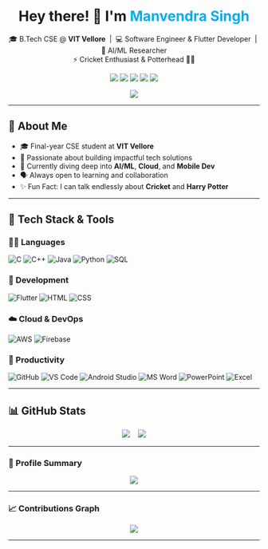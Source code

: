 <h1 align="center">Hey there! 👋 I'm <span style="color:#00ADEF;">Manvendra Singh</span></h1>

<p align="center">
  🎓 B.Tech CSE @ <strong>VIT Vellore</strong> &nbsp;|&nbsp; 💻 Software Engineer & Flutter Developer &nbsp;|&nbsp; 🧠 AI/ML Researcher<br>
  ⚡ Cricket Enthusiast & Potterhead 🧙‍♂️
</p>

<p align="center">
  <a href="mailto:m.s.jaunpur@gmail.com"><img src="https://img.shields.io/badge/Email-D14836?style=for-the-badge&logo=gmail&logoColor=white" /></a>
  <a href="https://instagram.com/manvendrasingh09"><img src="https://img.shields.io/badge/Instagram-E4405F?style=for-the-badge&logo=instagram&logoColor=white" /></a>
  <a href="https://linkedin.com/in/manvendrasingh09"><img src="https://img.shields.io/badge/LinkedIn-Connect-0077B5?style=for-the-badge&logo=linkedin&logoColor=white" /></a>
  <a href="https://linktr.ee/manvendrasingh09"><img src="https://img.shields.io/badge/Linktree-39E09B?style=for-the-badge&logo=linktree&logoColor=white" /></a>
  <a href="https://manvendrasingh.dev"><img src="https://img.shields.io/badge/Website-000000?style=for-the-badge&logo=About.me&logoColor=white" /></a>
</p>

<p align="center">
  <img src="https://komarev.com/ghpvc/?username=manvendrasingh09&label=Profile%20Views&color=0e75b6&style=flat" />
</p>

---

## 🚀 About Me

- 🎓 Final-year CSE student at **VIT Vellore**
- 🧠 Passionate about building impactful tech solutions
- 🌱 Currently diving deep into **AI/ML**, **Cloud**, and **Mobile Dev**
- 🗣️ Always open to learning and collaboration
- ✨ Fun Fact: I can talk endlessly about **Cricket** and **Harry Potter**

---

## 🧰 Tech Stack & Tools

### 👨‍💻 Languages
![C](https://img.shields.io/badge/C-00599C?style=for-the-badge&logo=c&logoColor=white)
![C++](https://img.shields.io/badge/C++-00599C?style=for-the-badge&logo=c%2B%2B&logoColor=white)
![Java](https://img.shields.io/badge/Java-ED8B00?style=for-the-badge&logo=openjdk&logoColor=white)
![Python](https://img.shields.io/badge/Python-3776AB?style=for-the-badge&logo=python&logoColor=white)
![SQL](https://img.shields.io/badge/SQL-025E8C?style=for-the-badge&logo=sqlite&logoColor=white)

### 📱 Development
![Flutter](https://img.shields.io/badge/Flutter-02569B?style=for-the-badge&logo=flutter)
![HTML](https://img.shields.io/badge/HTML-E34F26?style=for-the-badge&logo=html5&logoColor=white)
![CSS](https://img.shields.io/badge/CSS-1572B6?style=for-the-badge&logo=css3&logoColor=white)

### ☁️ Cloud & DevOps
![AWS](https://img.shields.io/badge/AWS-232F3E?style=for-the-badge&logo=amazonaws&logoColor=white)
![Firebase](https://img.shields.io/badge/Firebase-FFCA28?style=for-the-badge&logo=firebase&logoColor=white)

### 🔧 Productivity
![GitHub](https://img.shields.io/badge/GitHub-181717?style=for-the-badge&logo=github)
![VS Code](https://img.shields.io/badge/VS_Code-0078D4?style=for-the-badge&logo=visual-studio-code)
![Android Studio](https://img.shields.io/badge/Android_Studio-3DDC84?style=for-the-badge&logo=android-studio)
![MS Word](https://img.shields.io/badge/MS_Word-2B579A?style=for-the-badge&logo=microsoft-word)
![PowerPoint](https://img.shields.io/badge/MS_PowerPoint-B7472A?style=for-the-badge&logo=microsoft-powerpoint)
![Excel](https://img.shields.io/badge/MS_Excel-217346?style=for-the-badge&logo=microsoft-excel)

---

## 📊 GitHub Stats

<p align="center">
  <img src="https://github-readme-stats.vercel.app/api/top-langs/?username=manvendrasingh09&layout=compact&theme=github_dark&langs_count=8" />
  &nbsp;&nbsp;
  <img src="https://github-readme-streak-stats.herokuapp.com/?user=manvendrasingh09&theme=react" />
</p>

---

### 📌 Profile Summary
<p align="center">
  <img src="https://github-profile-summary-cards.vercel.app/api/cards/profile-details?username=manvendrasingh09&theme=github_dark" />
</p>

---

### 📈 Contributions Graph
<p align="center">
  <img src="https://github-readme-activity-graph.vercel.app/graph?username=manvendrasingh09&theme=react-dark&hide_border=true&area=true&custom_title=Contribution%20Flow" />
</p>

---
